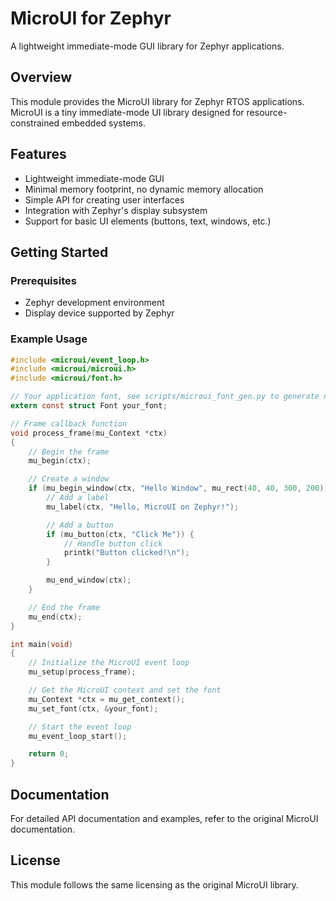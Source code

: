 # MicroUI for Zephyr

A lightweight immediate-mode GUI library for Zephyr applications.

## Overview

This module provides the MicroUI library for Zephyr RTOS applications. MicroUI is a tiny immediate-mode UI library designed for resource-constrained embedded systems.

## Features

- Lightweight immediate-mode GUI
- Minimal memory footprint, no dynamic memory allocation
- Simple API for creating user interfaces
- Integration with Zephyr's display subsystem
- Support for basic UI elements (buttons, text, windows, etc.)

## Getting Started

### Prerequisites

- Zephyr development environment
- Display device supported by Zephyr

### Example Usage

```c
#include <microui/event_loop.h>
#include <microui/microui.h>
#include <microui/font.h>

// Your application font, see scripts/microui_font_gen.py to generate new ones
extern const struct Font your_font;

// Frame callback function
void process_frame(mu_Context *ctx) 
{
    // Begin the frame
    mu_begin(ctx);

    // Create a window
    if (mu_begin_window(ctx, "Hello Window", mu_rect(40, 40, 300, 200))) {
        // Add a label
        mu_label(ctx, "Hello, MicroUI on Zephyr!");

        // Add a button
        if (mu_button(ctx, "Click Me")) {
            // Handle button click
            printk("Button clicked!\n");
        }

        mu_end_window(ctx);
    }

    // End the frame
    mu_end(ctx);
}

int main(void)
{
    // Initialize the MicroUI event loop
    mu_setup(process_frame);

    // Get the MicroUI context and set the font
    mu_Context *ctx = mu_get_context();
    mu_set_font(ctx, &your_font);

    // Start the event loop
    mu_event_loop_start();

    return 0;
}
```

## Documentation

For detailed API documentation and examples, refer to the original MicroUI documentation.

## License

This module follows the same licensing as the original MicroUI library.
